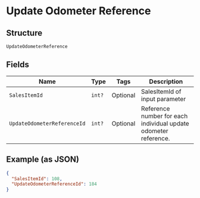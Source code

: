 
# Update Odometer Reference

## Structure

`UpdateOdometerReference`

## Fields

| Name | Type | Tags | Description |
|  --- | --- | --- | --- |
| `SalesItemId` | `int?` | Optional | SalesItemId of input parameter |
| `UpdateOdometerReferenceId` | `int?` | Optional | Reference number for each individual update odometer reference. |

## Example (as JSON)

```json
{
  "SalesItemId": 108,
  "UpdateOdometerReferenceId": 184
}
```

